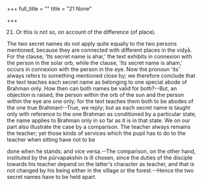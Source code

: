 +++
full_title = ""
title = "21 None"

+++


21. Or this is not so, on account of the difference (of place).

The two secret names do not apply quite equally to the two persons mentioned, because they are connected with different places in the vidyā. For the clause, 'Its secret name is ahar,' the text exhibits in connexion with the person in the solar orb, while the clause, 'Its secret name is aham,' occurs in connexion with the person in the eye. Now the pronoun 'its' always refers to something mentioned close by; we therefore conclude that the text teaches each secret name as belonging to one special abode of Brahman only. How then can both names be valid for both?--But, an objection is raised, the person within the orb of the sun and the person within the eye are one only; for the text teaches them both to be abodes of the one true Brahman!--True, we reply; but as each secret name is taught only with reference to the one Brahman as conditioned by a particular state, the name applies to Brahman only in so far as it is in that state. We on our part also illustrate the case by a comparison. The teacher always remains the teacher; yet those kinds of services which the pupil has to do to the teacher when sitting have not to be

done when he stands; and vice versa.--The comparison, on the other hand, instituted by the pūrvapakshin is ill chosen, since the duties of the disciple towards his teacher depend on the latter's character as teacher, and that is not changed by his being either in the village or the forest.--Hence the two secret names have to be held apart.

